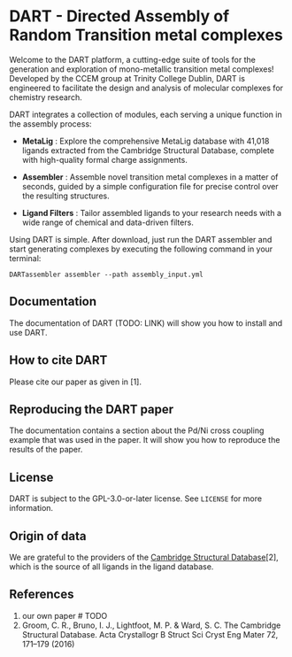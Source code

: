 
# DART - Directed Assembly of Random Transition metal complexes
Welcome to the DART platform, a cutting-edge suite of tools for the generation and exploration of mono-metallic transition metal complexes! Developed by the CCEM group at Trinity College Dublin, DART is engineered to facilitate the design and analysis of molecular complexes for chemistry research.

DART integrates a collection of modules, each serving a unique function in the assembly process:

- **MetaLig** :
    Explore the comprehensive MetaLig database with 41,018 ligands extracted from the Cambridge Structural Database, complete with high-quality formal charge assignments.

- **Assembler** :
    Assemble novel transition metal complexes in a matter of seconds, guided by a simple configuration file for precise control over the resulting structures.

- **Ligand Filters** :
    Tailor assembled ligands to your research needs with a wide range of chemical and data-driven filters.

Using DART is simple. After download, just run the DART assembler and start generating complexes by executing the following command in your terminal:

    DARTassembler assembler --path assembly_input.yml

## Documentation
The documentation of DART (TODO: LINK) will show you how to install and use DART.

## How to cite DART
Please cite our paper as given in [1].

## Reproducing the DART paper
The documentation contains a section about the Pd/Ni cross coupling example that was used in the paper. It will show you how to reproduce the results of the paper.

## License
DART is subject to the GPL-3.0-or-later license. See `LICENSE` for more information.

## Origin of data
We are grateful to the providers of the [Cambridge Structural Database](https://www.ccdc.cam.ac.uk/structures/)[2], which is the source of all ligands in the ligand database.

## References
1. our own paper # TODO
2. Groom, C. R., Bruno, I. J., Lightfoot, M. P. & Ward, S. C. The Cambridge Structural Database. Acta Crystallogr B Struct Sci Cryst Eng Mater 72, 171–179 (2016) 

